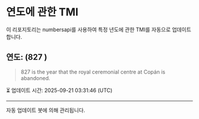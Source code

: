 
# 연도에 관한 TMI

이 리포지토리는 numbersapi를 사용하여 특정 년도에 관한 TMI를 자동으로 업데이트합니다.

## 연도: (827 )
> 827 is the year that the royal ceremonial centre at Copán is abandoned.

⏳ 업데이트 시간: 2025-09-21 03:31:46 (UTC)

---
자동 업데이트 봇에 의해 관리됩니다.
